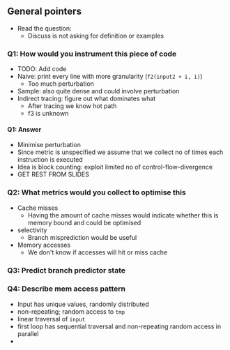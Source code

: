 ## General pointers
- Read the question:
	- Discuss is not asking for definition or examples
### Q1: How would you instrument this piece of code
- TODO: Add code
- Naive: print every line with more granularity (`f2(input2 + i, i)`)
	- Too much perturbation
- Sample: also quite dense and could involve perturbation
- Indirect tracing: figure out what dominates what
	- After tracing we know hot path
	- f3 is unknown
#### Q1: Answer
- Minimise perturbation
- Since metric is unspecified we assume that we collect no of times each instruction is executed
- Idea is block counting: exploit limited no of control-flow-divergence
- GET REST FROM SLIDES

### Q2: What metrics would you collect to optimise this
- Cache misses
	- Having the amount of cache misses would indicate whether this is memory bound and could be optimised
- selectivity 
	- Branch misprediction would be useful
- Memory accesses
	- We don't know if accesses will hit or miss cache
### Q3: Predict branch predictor state

### Q4: Describe  mem access pattern
- Input has unique values, randomly distributed
- non-repeating; random access to `tmp`
- linear traversal of `input`
- first loop has sequential traversal and non-repeating random access in parallel
- 
